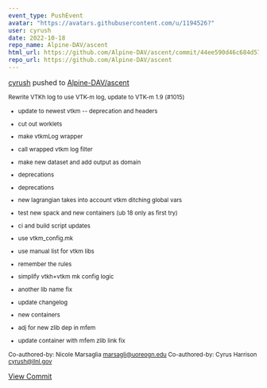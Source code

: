 ```yaml
---
event_type: PushEvent
avatar: "https://avatars.githubusercontent.com/u/1194526?"
user: cyrush
date: 2022-10-18
repo_name: Alpine-DAV/ascent
html_url: https://github.com/Alpine-DAV/ascent/commit/44ee590d46c684d57bea0a39014e754db1525a08
repo_url: https://github.com/Alpine-DAV/ascent
---
```


<a href='https://github.com/cyrush' target='_blank'>cyrush</a> pushed to <a href='https://github.com/Alpine-DAV/ascent' target='_blank'>Alpine-DAV/ascent</a>

<small>Rewrite VTKh log to use VTK-m log, update to VTK-m 1.9 (#1015)

* update to newest vtkm -- deprecation and headers

* cut out worklets

* make vtkmLog wrapper

* call wrapped vtkm log filter

* make new dataset and add output as domain

* deprecations

* deprecations

* new lagrangian takes into account vtkm ditching global vars

* test new spack and new containers (ub 18 only as first try)

* ci and build script updates

* use vtkm_config.mk

* use manual list for vtkm libs

* remember the rules

* simplify vtkh+vtkm mk config logic

* another lib name fix

* update changelog

* new containers

* adj for new zlib dep in mfem

* update container with mfem zlib link fix

Co-authored-by: Nicole Marsaglia <marsagli@uoreogn.edu>
Co-authored-by: Cyrus Harrison <cyrush@llnl.gov></small>

<a href='https://github.com/Alpine-DAV/ascent/commit/44ee590d46c684d57bea0a39014e754db1525a08' target='_blank'>View Commit</a>